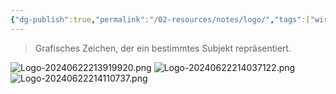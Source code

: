 ```yaml
---
{"dg-publish":true,"permalink":"/02-resources/notes/logo/","tags":["wirtschaft/bwl"],"noteIcon":"","updated":"2025-09-27T01:32:43.833+02:00"}
---
```


> Grafisches Zeichen, der ein bestimmtes Subjekt repräsentiert.

![Logo-20240622213919920.png](/img/user/02%20-%20RESOURCES/Files/IMG/Logo-20240622213919920.png)
![Logo-20240622214037122.png](/img/user/02%20-%20RESOURCES/Files/IMG/Logo-20240622214037122.png)
![Logo-20240622214110737.png](/img/user/02%20-%20RESOURCES/Files/IMG/Logo-20240622214110737.png)
